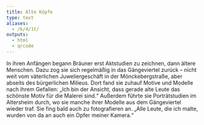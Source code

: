 ```yaml
---
title: Alte Köpfe
type: text
aliases:
  - /k/4/1t/
outputs:
  - html
  - qrcode
---
```


In ihren Anfängen begann Bräuner erst Aktstudien zu zeichnen, dann ältere Menschen. Dazu zog sie sich regelmäßig in das Gängeviertel zurück – nicht weit vom väterlichen Juweliergeschäft in der Mönckebergstraße, aber abseits des bürgerlichen Milieus. Dort fand sie zuhauf Motive und Modelle nach ihrem Gefallen: „Ich bin der Ansicht, dass gerade alte Leute das schönste Motiv für die Malerei sind.“
Außerdem führte sie Porträtstudien im Altersheim durch, wo sie manche ihrer Modelle aus dem Gängeviertel wieder traf. Sie fing bald auch zu fotografieren an. „Alle Leute, die ich malte, wurden von da an auch ein Opfer meiner Kamera.“
